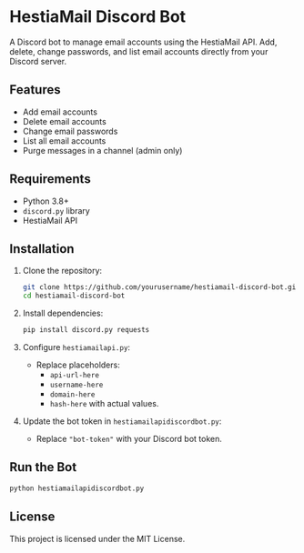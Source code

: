 # HestiaMail Discord Bot

A Discord bot to manage email accounts using the HestiaMail API. Add, delete, change passwords, and list email accounts directly from your Discord server.

## Features

- Add email accounts
- Delete email accounts
- Change email passwords
- List all email accounts
- Purge messages in a channel (admin only)

## Requirements

- Python 3.8+
- `discord.py` library
- HestiaMail API

## Installation

1. Clone the repository:
   ```bash
   git clone https://github.com/yourusername/hestiamail-discord-bot.git
   cd hestiamail-discord-bot
    ```

2. Install dependencies:
   ```bash
   pip install discord.py requests
   ```

3. Configure `hestiamailapi.py`:
   - Replace placeholders:
     - `api-url-here`
     - `username-here`
     - `domain-here`
     - `hash-here` with actual values.

4. Update the bot token in `hestiamailapidiscordbot.py`:
   - Replace `"bot-token"` with your Discord bot token.

## Run the Bot
```bash
python hestiamailapidiscordbot.py
```

## License

This project is licensed under the MIT License.